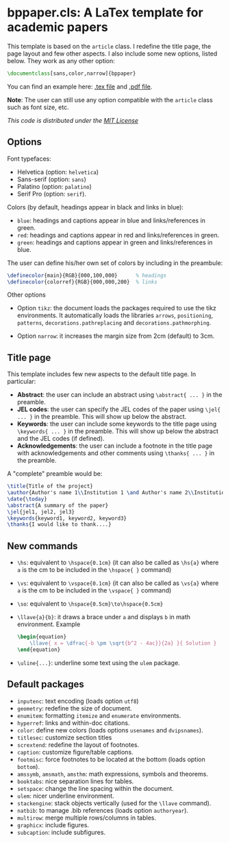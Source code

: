 
# bppaper.cls: A LaTex template for academic papers

This template is based on the ```article``` class. I redefine the title page, the page layout and few other aspects. I also include some new options, listed below. They work as any other option:

```LaTex
\documentclass[sans,color,narrow]{bppaper}
```

You can find an example here: [.tex file](example/example.tex) and [.pdf file](example/example.pdf).

**Note**: The user can still use any option compatible with the ```article``` class such as font size, etc.

_This code is distributed under the [MIT License](LICENSE)_

## Options

Font typefaces:

- Helvetica (option: ```helvetica```)
- Sans-serif (option: ```sans```)
- Palatino (option: ```palatino```)
- Serif Pro (option: ```serif```).

Colors (by default, headings appear in black and links in blue):

- ```blue```: headings and captions appear in blue and links/references in green.
- ```red```: headings and captions appear in red and links/references in green.
- ```green```: headings and captions appear in green and links/references in blue.

The user can define his/her own set of colors by including in the preambule:

```latex
\definecolor{main}{RGB}{000,100,000}      % headings
\definecolor{colorref}{RGB}{000,000,200}  % links
```

Other options

- Option ```tikz```: the document loads the packages required to use the tikz environments. It automatically loads the libraries ```arrows```, ```positioning```, ```patterns```, ``decorations.pathreplacing`` and ```decorations.pathmorphing```.

- Option ```narrow```: it increases the margin size from 2cm (default) to 3cm.

## Title page

This template includes few new aspects to the default title page. In particular:

- **Abstract**: the user can include an abstract using ```\abstract{ ... }``` in the preamble.
- **JEL codes**: the user can specify the JEL codes of the paper using ```\jel{ ... }``` in the preamble. This will show up below the abstract.
- **Keywords**: the user can include some keywords to the title page using ```\keywords{ ... }``` in the preamble. This will show up below the abstract and the JEL codes (if defined).
- **Acknowledgements**: the user can include a footnote in the title page with acknowledgements and other comments using ```\thanks{ ... }``` in the preamble.

A "complete" preamble would be:

```Latex
\title{Title of the project}
\author{Author's name 1\\Institution 1 \and Author's name 2\\Institution 2}
\date{\today}
\abstract{A summary of the paper}
\jel{jel1, jel2, jel3}
\keywords{keyword1, keyword2, keyword3}
\thanks{I would like to thank....}
```

## New commands

- ```\hs```: equivalent to ```\hspace{0.1cm}``` (it can also be called as ```\hs{a}``` where ```a``` is the cm to be included in the ```\hspace{ }``` command)

- ```\vs```: equivalent to ```\vspace{0.1cm}``` (it can also be called as ```\vs{a}``` where ```a``` is the cm to be included in the ```\vspace{ }``` command)

- ```\so```: equivalent to ```\hspace{0.5cm}\to\hspace{0.5cm}```

- ```\llave{a}{b}```: it draws a brace under ```a``` and displays ```b``` in math environment. Example

    ```latex
    \begin{equation}
        \llave{ x = \dfrac{-b \pm \sqrt{b^2 - 4ac}}{2a} }{ Solution }
    \end{equation}
    ```

- ```\uline{...}```: underline some text using the ```ulem``` package.

## Default packages

- ```inputenc```: text encoding (loads option ``utf8``)
- ```geometry```: redefine the size of document.
- ```enumitem```: formatting ```itemize``` and ```enumerate``` environments.
- ```hyperref```: links and within-doc citations.
- ```color```: define new colors (loads options ```usenames``` and ```dvipsnames```).
- ```titlesec```: customize section titles
- ```scrextend```: redefine the layout of footnotes.
- ```caption```: customize figure/table captions.
- ```footmisc```: force footnotes to be located at the bottom (loads option ```bottom```).
- ```amssymb```, ```amsmath```, ```amsthm```: math expressions, symbols and theorems.
- ```booktabs```: nice separation lines for tables.
- ```setspace```: change the line spacing within the document.
- ```ulem```: nicer underline environment.
- ```stackengine```:  stack objects vertically (used for the ```\llave``` command).
- ```natbib```: to manage .bib references (loads option ```authoryear```).
- ```multirow```: merge multiple rows/columns in tables.
- ```graphicx```: include figures.
- ```subcaption```: include subfigures.